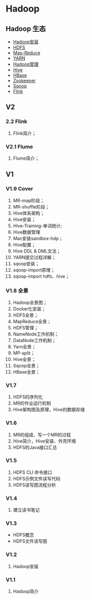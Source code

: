 # Hadoop

## Hadoop 生态

* [Hadoop安装](hadoop-an-zhuang/)
* [HDFS](hdfs/)
* [Map-Reduce](map-reduce/)
* [YARN](/basic/hadoop/yarn.md)
* [Hadoop管理](hadoop-guan-li/)
* [Hive](/basic/hadoop/hive.md)
* [HBase](/basic/hadoop/hbase.md)
* [Zookeeper](/basic/hadoop/zk/README.md)
* [Sqoop](/basic/hadoop/sqoop.md)
* [Flink](/basic/hadoop/flink.md)

## V2

### 2.2 Flink

1. Flink简介；

### V2.1 Flume
1. Flume简介；

## V1

### V1.9 Cover

1. MR-map阶段；
2. MR-shuffle阶段；
3. Hive体系架构；
4. Hive安装；
5. Hive-Training-单词统计;
6. Hive数据管理
7. Mac安装sandbox-hdp；
9. Hive配置；
10. Hive DDL & DML文法；
11. YARN提交过程详解；
12. sqoop安装；
13. sqoop-import原理；
14. sqoop-import hdfs、hive；

### V1.8 全景

1. Hadoop全景图； 
2. Docker化安装；
3. HDFS全景；
4. MapReduce全景；
5. HDFS管理；
6. NameNode工作机制；
7. DataNode工作机制；
8. Yarn全景；
9. MP-split；
10. Hive全景；
11. Sqoop全景；
12. HBase全景；

### V1.7

1. HDFS的序列化
2. MR的作业运行机制
3. Hive架构图及原理，Hive的数据存储

### V1.6

1. MR的组成、写一个MR的过程
2. Hive简介，Hive安装、外壳环境
3. HDFS的Java接口汇总

### V1.5

1. HDFS CLI 命令接口
2. HDFS示例文件读写代码
3. HDFS读写图流程分析

### V1.4

1. 建立读书笔记

### V1.3

* HDFS概念
* HDFS文件读写图

### V1.2

1. Hadoop安装

### V1.1

1. Hadoop简介


